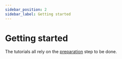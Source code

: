 ```yaml
---
sidebar_position: 2
sidebar_label: Getting started
---
```


# Getting started

The tutorials all rely on the [preparation](tutorials/preparation.md) step to be done.
